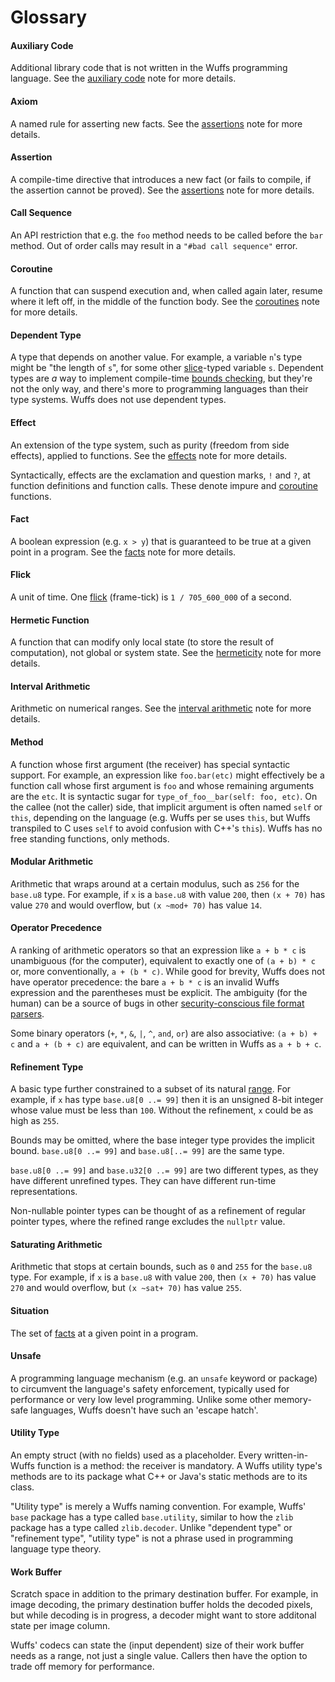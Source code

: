 # Glossary

#### Auxiliary Code

Additional library code that is not written in the Wuffs programming language.
See the [auxiliary code](/doc/note/auxiliary-code.md) note for more details.

#### Axiom

A named rule for asserting new facts. See the
[assertions](/doc/note/assertions.md#axioms) note for more details.

#### Assertion

A compile-time directive that introduces a new fact (or fails to compile, if
the assertion cannot be proved). See the [assertions](/doc/note/assertions.md)
note for more details.

#### Call Sequence

An API restriction that e.g. the `foo` method needs to be called before the
`bar` method. Out of order calls may result in a `"#bad call sequence"` error.

#### Coroutine

A function that can suspend execution and, when called again later, resume
where it left off, in the middle of the function body. See the
[coroutines](/doc/note/coroutines.md) note for more details.

#### Dependent Type

A type that depends on another value. For example, a variable `n`'s type might
be "the length of `s`", for some other
[slice](/doc/note/slices-arrays-and-tables.md)-typed variable `s`. Dependent
types are *a* way to implement compile-time [bounds
checking](/doc/note/bounds-checking.md), but they're not the only way, and
there's more to programming languages than their type systems. Wuffs does not
use dependent types.

#### Effect

An extension of the type system, such as purity (freedom from side effects),
applied to functions. See the [effects](/doc/note/effects.md) note for more
details.

Syntactically, effects are the exclamation and question marks, `!` and `?`, at
function definitions and function calls. These denote impure and
[coroutine](/doc/note/coroutines.md) functions.

#### Fact

A boolean expression (e.g. `x > y`) that is guaranteed to be true at a given
point in a program. See the [facts](/doc/note/facts.md) note for more details.

#### Flick

A unit of time. One [flick](https://github.com/OculusVR/Flicks) (frame-tick) is
`1 / 705_600_000` of a second.

#### Hermetic Function

A function that can modify only local state (to store the result of
computation), not global or system state. See the
[hermeticity](/doc/note/hermeticity.md) note for more details.

#### Interval Arithmetic

Arithmetic on numerical ranges. See the [interval
arithmetic](/doc/note/interval-arithmetic.md) note for more details.

#### Method

A function whose first argument (the receiver) has special syntactic support.
For example, an expression like `foo.bar(etc)` might effectively be a function
call whose first argument is `foo` and whose remaining arguments are the `etc`.
It is syntactic sugar for `type_of_foo__bar(self: foo, etc)`. On the callee
(not the caller) side, that implicit argument is often named `self` or `this`,
depending on the language (e.g. Wuffs per se uses `this`, but Wuffs transpiled
to C uses `self` to avoid confusion with C++'s `this`). Wuffs has no free
standing functions, only methods.

#### Modular Arithmetic

Arithmetic that wraps around at a certain modulus, such as `256` for the
`base.u8` type. For example, if `x` is a `base.u8` with value `200`, then `(x +
70)` has value `270` and would overflow, but `(x ~mod+ 70)` has value `14`.

#### Operator Precedence

A ranking of arithmetic operators so that an expression like `a + b * c` is
unambiguous (for the computer), equivalent to exactly one of `(a + b) * c` or,
more conventionally, `a + (b * c)`. While good for brevity, Wuffs does not have
operator precedence: the bare `a + b * c` is an invalid Wuffs expression and
the parentheses must be explicit. The ambiguity (for the human) can be a source
of bugs in other [security-conscious file format
parsers](https://github.com/jbangert/nail/issues/7).

Some binary operators (`+`, `*`, `&`, `|`, `^`, `and`, `or`) are also
associative: `(a + b) + c` and `a + (b + c)` are equivalent, and can be written
in Wuffs as `a + b + c`.

#### Refinement Type

A basic type further constrained to a subset of its natural
[range](/doc/note/ranges-and-rects.md). For example, if `x` has type `base.u8[0
..= 99]` then it is an unsigned 8-bit integer whose value must be less than
`100`. Without the refinement, `x` could be as high as `255`.

Bounds may be omitted, where the base integer type provides the implicit bound.
`base.u8[0 ..= 99]` and `base.u8[..= 99]` are the same type.

`base.u8[0 ..= 99]` and `base.u32[0 ..= 99]` are two different types, as they
have different unrefined types. They can have different run-time
representations.

Non-nullable pointer types can be thought of as a refinement of regular pointer
types, where the refined range excludes the `nullptr` value.

#### Saturating Arithmetic

Arithmetic that stops at certain bounds, such as `0` and `255` for the
`base.u8` type. For example, if `x` is a `base.u8` with value `200`, then `(x +
70)` has value `270` and would overflow, but `(x ~sat+ 70)` has value `255`.

#### Situation

The set of [facts](/doc/note/facts.md) at a given point in a program.

#### Unsafe

A programming language mechanism (e.g. an `unsafe` keyword or package) to
circumvent the language's safety enforcement, typically used for performance or
very low level programming. Unlike some other memory-safe languages, Wuffs
doesn't have such an 'escape hatch'.

#### Utility Type

An empty struct (with no fields) used as a placeholder. Every written-in-Wuffs
function is a method: the receiver is mandatory. A Wuffs utility type's methods
are to its package what C++ or Java's static methods are to its class.

"Utility type" is merely a Wuffs naming convention. For example, Wuffs' `base`
package has a type called `base.utility`, similar to how the `zlib` package has
a type called `zlib.decoder`. Unlike "dependent type" or "refinement type",
"utility type" is not a phrase used in programming language type theory.

#### Work Buffer

Scratch space in addition to the primary destination buffer. For example, in
image decoding, the primary destination buffer holds the decoded pixels, but
while decoding is in progress, a decoder might want to store additonal state
per image column.

Wuffs' codecs can state the (input dependent) size of their work buffer needs
as a range, not just a single value. Callers then have the option to trade off
memory for performance.

